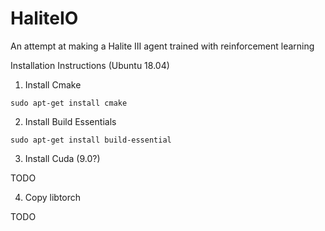 # HaliteIO
An attempt at making a Halite III agent trained with reinforcement learning


Installation Instructions (Ubuntu 18.04)

1. Install Cmake

`sudo apt-get install cmake`
 
2. Install Build Essentials 

`sudo apt-get install build-essential`

3. Install Cuda (9.0?)

TODO

4. Copy libtorch

TODO
